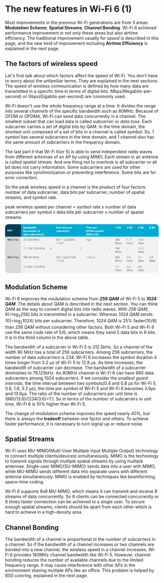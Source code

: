 # The new features in Wi-Fi 6 (1)
Most improvements in the previous Wi-Fi generations are from 3 areas: **Modulation Scheme**, **Spatial Streams**, **Channel Bonding**. Wi-Fi 6 achieved performance improvement in not only these areas but also airtime efficiency. The traditional improvement usually for *speed* is described in this page, and the new kind of improvement including **Airtime Efficiency** is explained in the next page.

## The factors of wireless speed

Let's first talk about which factors affect the speed of Wi-Fi. You don't have to worry about the unfamiliar terms. They are explained in the next sections. The speed of wireless communication is defined by how many data are transmitted in a specific time in terms of digital bits. Mbps(Megabits-per-second) or Gbps(Gigabits-per-second) are commonly used.

Wi-Fi doesn't use the whole frequency range at a time. It divides the range into several *channels* of the specific bandwidth such as 80MHz. Because of OFDM or OFDMA, Wi-Fi can send data concurrently in a channel. The smallest subset that can load data is called *subcarrier* or *data tone*. Each subcarrier carries a set of digital bits by QAM. In the time domain, the shortest unit composed of a set of bits in a channel is called *symbol*. So, 1 symbol has several subcarriers in the time domain, and 1 channel also has the same amount of subcarriers in the frequency domain.

The last part it that Wi-Fi 6(or 5) is able to send independent radio waves from different antennae of an AP by using MIMO. Each stream in an antenna is called *spatial stream*. And one thing not to overlook is all subcarrier or all bit does not carry information. Some subcarriers are used for other purposes like synchronization or preventing interference. Some bits are for error correction.

So the peak wireless speed in a channel is the product of four factors: number of data subcarrier, data bits per subcarrier, number of spatial streams, and symbol rate.

peak wireless speed per channel = symbol rate x number of data subcarriers per symbol x data bits per subcarrier x number of spatial streams

![table](assets/images/2-1-speed-table.png)

## Modulation Scheme

Wi-Fi 6 improves the modulation scheme from ***256 QAM*** of Wi-Fi 5 to ***1024 QAM***. The details about QAM is described in the next section. You can think QAM as the way to convert digital bits into radio waves. With *256 QAM*, 8(=log<sub>2</sub>256) bits is transmitted in a subcarrier. Whereas *1024 QAM* sends 10(=log<sub>2</sub>1024) bits per subcarrier. Therefore, *1024 QAM* is 25% faster(10/8) than *256 QAM* without considering other factors. Both Wi-Fi 5 and Wi-Fi 6 use the same code rate of 5/6, which means they send 5 data bits in 6 bits. It is in the third column in the above table.

The bandwidth of a subcarrier in Wi-Fi 5 is 312.5kHz. So a channel of the width 80 MHz has a total of 256 subcarriers. Among 256 subcarriers, the number of data subcarriers is 234. Wi-Fi 6 increases the symbol duration 4 times longer from 3.2 μs of Wi-Fi 5 to 12.8 μs. As time increases, the bandwidth of subcarrier can decrease. The bandwidth of a subcarrier diminishes to 78.125kHz. An 80MHz channel in Wi-Fi 6 can have 980 data subcarriers among 1024 subcarriers. If we consider the smallest *guard intervals*, the time interval between two symbols(0.4 and 0.8 μs for Wi-Fi 5, 0.8, 1.6, 3.2 μs), the time per symbol of Wi-Fi 5 and Wi-Fi 6 becomes 3.6μs and 13.6μs. The ratio of the number of subcarriers per unit time is (980/13.6)/(234/3.6)=1.1. So in terms of the number of subcarriers in unit time, Wi-Fi 6 is 10% higher than Wi-Fi 5.

The change of modulation scheme improves the speed nearly 40%, but there is always the **tradeoff** between one factor and others. To achieve faster performance, it is necessary to turn signal up or reduce noise.

## Spatial Streams
Wi-Fi uses MU-MIMO(Multi-User Multiple Input Multiple Output) technology to connect multiple clients(devices) simultaneously. MIMO is the technology to transmit signals through multiple spatial streams by using multiple antennae. Single-user MIMO(SU-MIMO) sends data into a user with MIMO, while MU-MIMO sends different data into separate users with different antenna simultaneously. MIMO is enabled by techniques like beamforming, space-time coding.

Wi-Fi 6 supports 8x8 MU-MIMO, which means it can transmit and receive 8 streams of data concurrently. So 8 clients can be connected concurrently or 8 times faster connection can be achieved to a single user. To secure enough spatial streams, clients should be apart from each other which is hard to achieve in a high-density area.

## Channel Bonding
The bandwidth of a channel is proportional to the number of subcarriers in a channel. So if the bandwidth of a channel increases or two channels are bonded into a new channel, the wireless speed in a channel increases. Wi-Fi 6 provides 160MHz channel bandwidth like Wi-Fi 5. However, channel bonding reduces the number of available channels due to the limited frequency range. It may cause interference with other APs in the environment sharing multiple APs like an office. This problem is helped by BSS coloring, explained in the next page.

